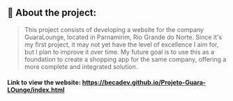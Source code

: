 ## 📂 About the project:
> This project consists of developing a website for the company GuaraLounge, located in Parnamirim, Rio Grande do Norte.
> Since it's my first project, it may not yet have the level of excellence I aim for, but I plan to improve it over time.
> My future goal is to use this as a foundation to create a shopping app for the same company, offering a more complete and integrated solution.

#### Link to view the website: https://becadev.github.io/Projeto-Guara-LOunge/index.html
